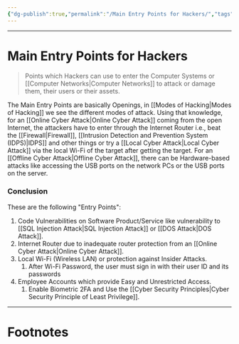 ```yaml
---
{"dg-publish":true,"permalink":"/Main Entry Points for Hackers/","tags":["Academics","CyberSec","EthHack"]}
---
```



---
# Main Entry Points for Hackers
> Points which Hackers can use to enter the Computer Systems or [[Computer Networks\|Computer Networks]] to attack or damage them, their users or their assets.

The Main Entry Points are basically Openings, in [[Modes of Hacking\|Modes of Hacking]] we see the different modes of attack. 
Using that knowledge, for an [[Online Cyber Attack\|Online Cyber Attack]] coming from the open Internet, the attackers have to enter through the Internet Router i.e., beat the [[Firewall\|Firewall]], [[Intrusion Detection and Prevention System (IDPS)\|IDPS]] and other things or try a [[Local Cyber Attack\|Local Cyber Attack]] via the local Wi-Fi of the target after getting the target. For an [[Offline Cyber Attack\|Offline Cyber Attack]], there can be Hardware-based attacks like accessing the USB ports on the network PCs or the USB ports on the server.

### Conclusion
These are the following "Entry Points":
1. Code Vulnerabilities on Software Product/Service like vulnerability to [[SQL Injection Attack\|SQL Injection Attack]] or [[DOS Attack\|DOS Attack]].
2. Internet Router due to inadequate router protection from an [[Online Cyber Attack\|Online Cyber Attack]].
3. Local Wi-Fi (Wireless LAN) or protection against Insider Attacks.
	1. After Wi-Fi Password, the user must sign in with their user ID and its passwords
4. Employee Accounts which provide Easy and Unrestricted Access.
	1. Enable Biometric 2FA and Use the [[Cyber Security Principles\|Cyber Security Principle of Least Privilege]].

---
# Footnotes